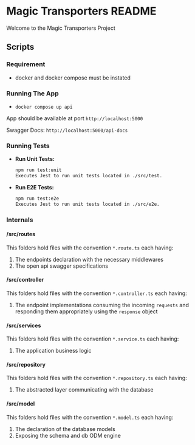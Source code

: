 # Magic Transporters README

Welcome to the Magic Transporters Project

## Scripts

### Requirement

- docker and docker compose must be instated

### Running The App

- `docker compose up api`

App should be available at port `http://localhost:5000`

Swagger Docs: `http://localhost:5000/api-docs`

### Running Tests

- **Run Unit Tests:**

  ```bash
  npm run test:unit
  Executes Jest to run unit tests located in ./src/test.
  ```

- **Run E2E Tests:**
  ```bash
  npm run test:e2e
  Executes Jest to run unit tests located in ./src/e2e.
  ```

### Internals

#### **/src/routes**

This folders hold files with the convention `*.route.ts` each having:

1. The endpoints declaration with the necessary middlewares
2. The open api swagger specifications

#### **/src/controller**

This folders hold files with the convention `*.controller.ts` each having:

1. The endpoint implementations consuming the incoming `requests` and responding them appropriately using the `response` object

#### **/src/services**

This folders hold files with the convention `*.service.ts` each having:

1. The application business logic

#### **/src/repository**

This folders hold files with the convention `*.repository.ts` each having:

1. The abstracted layer communicating with the database

#### **/src/model**

This folders hold files with the convention `*.model.ts` each having:

1. The declaration of the database models
2. Exposing the schema and db ODM engine
